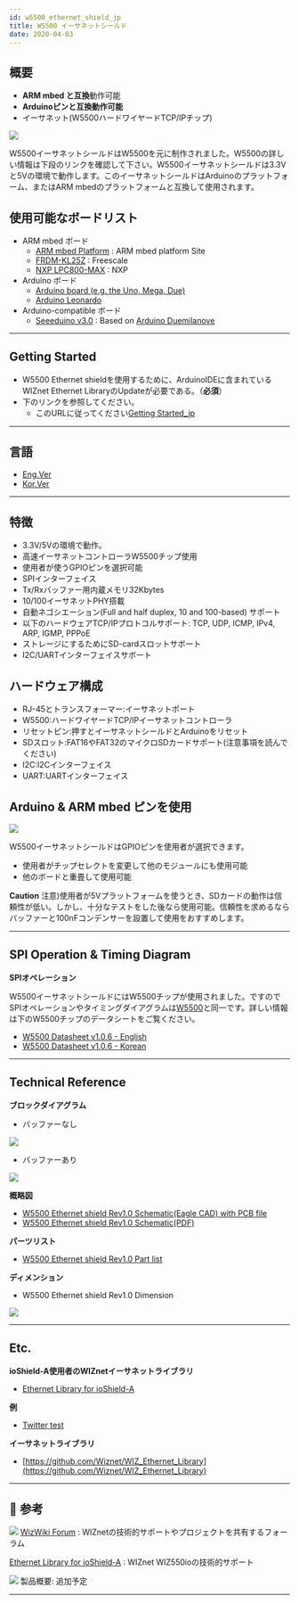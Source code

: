 ```yaml
---
id: w5500_ethernet_shield_jp
title: W5500 イーサネットシールド
date: 2020-04-03
---
```


## 概要

  - **ARM mbed と互換**動作可能
  - **Arduinoピンと互換動作可能**
  - イーサネット(W5500ハードワイヤードTCP/IPチップ)

![](/img/osh/w5500_ethernet_shield/w5500_main_picture2.png)

W5500イーサネットシールドはW5500を元に制作されました。W5500の詳しい情報は下段のリンクを確認して下さい。W5500イーサネットシールドは3.3Vと5Vの環境で動作します。このイーサネットシールドはArduinoのプラットフォーム、またはARM
mbedのプラットフォームと互換して使用されます。

## 使用可能なボードリスト

  - ARM mbed ボード
      - [ARM mbed Platform](http://os.mbed.com/platforms/) : ARM
        mbed platform Site
      - [FRDM-KL25Z](http://os.mbed.com/platforms/) : Freescale
      - [NXP
        LPC800-MAX](http://os.mbed.com/platforms/NXP-LPC800-MAX/)
        : NXP
  - Arduino ボード
      - [Arduino board (e.g. the Uno, Mega,
        Due)](http://www.arduino.cc/en/Main/Products)
      - [Arduino
        Leonardo](http://arduino.cc/en/Main/ArduinoBoardLeonardo)
  - Arduino-compatible ボード
      - [Seeeduino v3.0](http://www.seeedstudio.com/wiki/Seeeduino_v3.0)
        : Based on [Arduino
        Duemilanove](http://arduino.cc/en/Main/ArduinoBoardDuemilanove)

-----

## Getting Started

  -  W5500 Ethernet shieldを使用するために、ArduinoIDEに含まれているWIZnet Ethernet
    LibraryのUpdateが必要である。（**必須**）
  - 下のリンクを参照してください。
      - このURLに従ってください[Getting Started\_jp](./getting_started_arduino_jp.md)

-----

## 言語

  - [Eng.Ver](./W5500_Ethernet_Shield.md)
  - [Kor.Ver](./W5500_Ethernet_Shield_kor.md)

-----

## 特徴

  - 3.3V/5Vの環境で動作。 
  - 高速イーサネットコントローラW5500チップ使用
  - 使用者が使うGPIOピンを選択可能
  - SPIインターフェイス
  - Tx/Rxバッファー用内蔵メモリ32Kbytes
  - 10/100イーサネットPHY搭載
  - 自動ネゴシエーション(Full and half duplex, 10 and 100-based) サポート
  - 以下のハードウェアTCP/IPプロトコルサポート: TCP, UDP, ICMP, IPv4, ARP, IGMP, PPPoE
  - ストレージにするためにSD-cardスロットサボート
  - I2C/UARTインターフェイスサボート

## ハードウェア構成

  - RJ-45とトランスフォーマー:イーサネットポート
  - W5500:ハードワイヤードTCP/IPイーサネットコントローラ
  - リセットピン:押すとイーサネットシールドとArduinoをリセット
  - SDスロット:FAT16やFAT32のマイクロSDカードサポート(注意事項を読んでください)
  - I2C:I2Cインターフェイス
  - UART:UARTインターフェイス

## Arduino & ARM mbed ピンを使用

![](/img/osh/w5500_ethernet_shield/gpio_select.png)

W5500イーサネットシールドはGPIOピンを使用者が選択できます。

  - 使用者がチップセレクトを変更して他のモジュールにも使用可能
  - 他のボードと重畳して使用可能

**Caution**
注意)使用者が5Vプラットフォームを使うとき、SDカードの動作は信頼性が低い。しかし、十分なテストをした後なら使用可能。信頼性を求めるならバッファーと100nFコンデンサーを設置して使用をおすすめします。

-----

## SPI Operation & Timing Diagram

**SPIオペレーション**

W5500イーサネットシールドにはW5500チップが使用されました。ですのでSPIオペレーションやタイミングダイアグラムは[W5500](../../W5500/Overview.md)と同一です。詳しい情報は下のW5500チップのデータシートをご覧ください。

  - <a href="/img/products/w5500/w5500_ds_v106e_141230.pdf" target="_blank">W5500 Datasheet v1.0.6 - English</a>
  - <a href="/img/products/w5500/w5500_ds_v106k_141230.pdf" target="_blank">W5500 Datasheet v1.0.6 - Korean</a>

-----

## Technical Reference

**ブロックダイアグラム**

  - バッファーなし

![](/img/osh/w5500_ethernet_shield/w5500-ethernet-shield_blockdiagram.gif)

  - バッファーあり

![](/img/osh/w5500_ethernet_shield/w5500-ethernet-shield_blockdiagram_buffer.jpg)

**概略図**

  - <a href="/img/osh/w5500_ethernet_shield/w5500_ethernet_shield_v10_sch_zip.zip" target="_blank">W5500 Ethernet shield Rev1.0 Schematic(Eagle CAD) with PCB file</a>
  - <a href="/img/osh/w5500_ethernet_shield/w5500_ethernet_shield_v10_sch.pdf" target="_blank">W5500 Ethernet shield Rev1.0 Schematic(PDF)</a>

**パーツリスト**

  - [W5500 Ethernet shield Rev1.0 Part list](/img/osh/w5500_ethernet_shield/w5500_ethernet_shield_v1.0_pl_150414.xlsx)

**ディメンション**

  - W5500 Ethernet shield Rev1.0 Dimension

![](/img/osh/w5500_ethernet_shield/w5500_shield_dimension.png)

-----

## Etc.

**ioShield-A使用者のWIZnetイーサネットライブラリ**

  - [Ethernet Library for ioShield-A](./ethernet_library_for_ioShield_A.md)

**例**

  - [Twitter test](twitter_test)

**イーサネットライブラリ**

  - [https://github.com/Wiznet/WIZ_Ethernet_Library](https://github.com/Wiznet/WIZ_Ethernet_Library)

-----

##  参考

![](/img/products/w5500/w5500_evb/icons/link.png) [WizWiki Forum](https://maker.wiznet.io/forum/) : WIZnetの技術的サポートやプロジェクトを共有するフォーラム

[Ethernet Library for ioShield-A](./ethernet_library_for_ioShield_A.md) : WIZnet WIZ550ioの技術的サポート

![](/img/products/w5500/w5500_evb/icons/download.png) 製品概要: 追加予定

-----